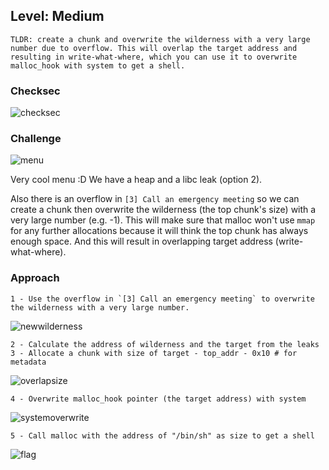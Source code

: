 ## Level: Medium

    TLDR: create a chunk and overwrite the wilderness with a very large number due to overflow. This will overlap the target address and resulting in write-what-where, which you can use it to overwrite malloc_hook with system to get a shell.  
  
### Checksec

![checksec](https://github.com/user-attachments/assets/b1f5f164-7791-4db8-80d0-da2e3aeca2af)

### Challenge
  
![menu](https://github.com/user-attachments/assets/24c5f22c-227d-488b-9446-7efe84d7e67e)

Very cool menu :D
We have a heap and a libc leak (option 2).

Also there is an overflow in `[3] Call an emergency meeting` so we can create a chunk then overwrite the wilderness (the top chunk's size) with a very large number (e.g. -1). This will make sure that malloc won't use `mmap` for any further allocations because it will think the top chunk has always enough space. And this will result in overlapping target address (write-what-where). 

### Approach 

```
1 - Use the overflow in `[3] Call an emergency meeting` to overwrite the wilderness with a very large number.
```

![newwilderness](https://github.com/user-attachments/assets/47fb63ae-68a5-46e8-b76c-bf89da5d1922)

```
2 - Calculate the address of wilderness and the target from the leaks
3 - Allocate a chunk with size of target - top_addr - 0x10 # for metadata
```

![overlapsize](https://github.com/user-attachments/assets/2cb9e4e7-8221-4398-a75d-f3bbffa74f19)


```
4 - Overwrite malloc_hook pointer (the target address) with system
```

![systemoverwrite](https://github.com/user-attachments/assets/f5518ba2-59f8-4808-99ed-6df30c7f0f5e)

```
5 - Call malloc with the address of "/bin/sh" as size to get a shell
```

![flag](https://github.com/user-attachments/assets/bc4a5ea9-72a6-487b-88b8-03b28a7dc0ef)
